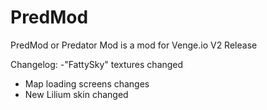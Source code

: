 # PredMod
PredMod or Predator Mod is a mod for Venge.io
V2 Release

Changelog:
-"FattySky" textures changed
- Map loading screens changes
- New Lilium skin changed
